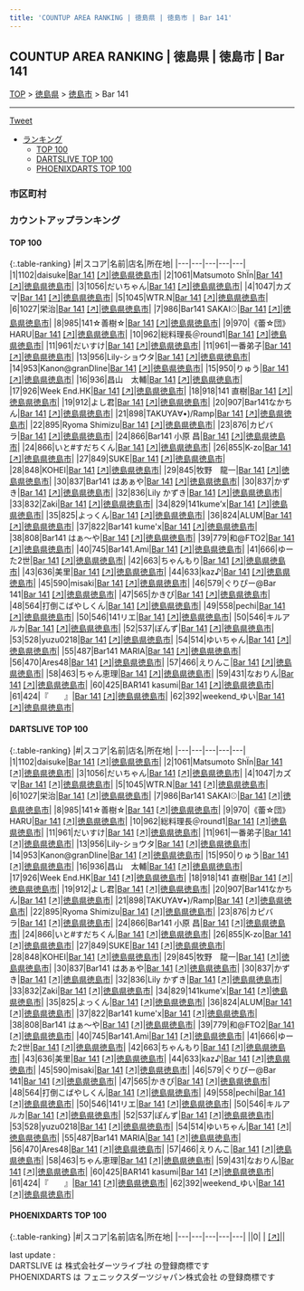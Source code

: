 ```yaml
---
title: 'COUNTUP AREA RANKING | 徳島県 | 徳島市 | Bar 141'
---
```

## COUNTUP AREA RANKING | 徳島県 | 徳島市 | Bar 141

[TOP](/darts/rank/) > [徳島県](/darts/rank/徳島県/) > [徳島市](/darts/rank/徳島県/徳島市/) > Bar 141

___

<a href="https://twitter.com/share?ref_src=twsrc%5Etfw" data-text="COUNTUP AREA RANKING | 徳島県徳島市Bar 141" class="twitter-share-button" data-hashtags="DARTSLIVE,PHOENIXDARTS,darts,ダーツ" data-show-count="false">Tweet</a>

* [ランキング](#カウントアップランキング)
    * [TOP 100](#top-100)
    * [DARTSLIVE TOP 100](#dartslive-top-100)
    * [PHOENIXDARTS TOP 100](#phoenixdarts-top-100)

### 市区町村

<ul>

</ul>

### カウントアップランキング

#### TOP 100



{:.table-ranking}
|#|スコア|名前|店名|所在地|
|---|---|---|---|---|
|1|1102|<span class="rank-name-dl">daisuke</span>|<a href="/darts/rank/shops/99f7662a4ba509335f9f3321c1147265.html">Bar 141</a> <a href="https://search.dartslive.com/jp/shop/99f7662a4ba509335f9f3321c1147265">[↗]</a>|<a href="/darts/rank/徳島県/徳島市">徳島県徳島市</a>|
|2|1061|<span class="rank-name-dl">Matsumoto ShÏn</span>|<a href="/darts/rank/shops/99f7662a4ba509335f9f3321c1147265.html">Bar 141</a> <a href="https://search.dartslive.com/jp/shop/99f7662a4ba509335f9f3321c1147265">[↗]</a>|<a href="/darts/rank/徳島県/徳島市">徳島県徳島市</a>|
|3|1056|<span class="rank-name-dl">だいちゃん</span>|<a href="/darts/rank/shops/99f7662a4ba509335f9f3321c1147265.html">Bar 141</a> <a href="https://search.dartslive.com/jp/shop/99f7662a4ba509335f9f3321c1147265">[↗]</a>|<a href="/darts/rank/徳島県/徳島市">徳島県徳島市</a>|
|4|1047|<span class="rank-name-dl">カズマ</span>|<a href="/darts/rank/shops/99f7662a4ba509335f9f3321c1147265.html">Bar 141</a> <a href="https://search.dartslive.com/jp/shop/99f7662a4ba509335f9f3321c1147265">[↗]</a>|<a href="/darts/rank/徳島県/徳島市">徳島県徳島市</a>|
|5|1045|<span class="rank-name-dl">WTR.N</span>|<a href="/darts/rank/shops/99f7662a4ba509335f9f3321c1147265.html">Bar 141</a> <a href="https://search.dartslive.com/jp/shop/99f7662a4ba509335f9f3321c1147265">[↗]</a>|<a href="/darts/rank/徳島県/徳島市">徳島県徳島市</a>|
|6|1027|<span class="rank-name-dl">栄治</span>|<a href="/darts/rank/shops/99f7662a4ba509335f9f3321c1147265.html">Bar 141</a> <a href="https://search.dartslive.com/jp/shop/99f7662a4ba509335f9f3321c1147265">[↗]</a>|<a href="/darts/rank/徳島県/徳島市">徳島県徳島市</a>|
|7|986|<span class="rank-name-dl">Bar141 SAKAI⚾</span>|<a href="/darts/rank/shops/99f7662a4ba509335f9f3321c1147265.html">Bar 141</a> <a href="https://search.dartslive.com/jp/shop/99f7662a4ba509335f9f3321c1147265">[↗]</a>|<a href="/darts/rank/徳島県/徳島市">徳島県徳島市</a>|
|8|985|<span class="rank-name-dl">141☆善樹☆</span>|<a href="/darts/rank/shops/99f7662a4ba509335f9f3321c1147265.html">Bar 141</a> <a href="https://search.dartslive.com/jp/shop/99f7662a4ba509335f9f3321c1147265">[↗]</a>|<a href="/darts/rank/徳島県/徳島市">徳島県徳島市</a>|
|9|970|<span class="rank-name-dl">《蕾☆団》HARU</span>|<a href="/darts/rank/shops/99f7662a4ba509335f9f3321c1147265.html">Bar 141</a> <a href="https://search.dartslive.com/jp/shop/99f7662a4ba509335f9f3321c1147265">[↗]</a>|<a href="/darts/rank/徳島県/徳島市">徳島県徳島市</a>|
|10|962|<span class="rank-name-dl">総料理長＠round1</span>|<a href="/darts/rank/shops/99f7662a4ba509335f9f3321c1147265.html">Bar 141</a> <a href="https://search.dartslive.com/jp/shop/99f7662a4ba509335f9f3321c1147265">[↗]</a>|<a href="/darts/rank/徳島県/徳島市">徳島県徳島市</a>|
|11|961|<span class="rank-name-dl">だいすけ</span>|<a href="/darts/rank/shops/99f7662a4ba509335f9f3321c1147265.html">Bar 141</a> <a href="https://search.dartslive.com/jp/shop/99f7662a4ba509335f9f3321c1147265">[↗]</a>|<a href="/darts/rank/徳島県/徳島市">徳島県徳島市</a>|
|11|961|<span class="rank-name-dl">一番弟子</span>|<a href="/darts/rank/shops/99f7662a4ba509335f9f3321c1147265.html">Bar 141</a> <a href="https://search.dartslive.com/jp/shop/99f7662a4ba509335f9f3321c1147265">[↗]</a>|<a href="/darts/rank/徳島県/徳島市">徳島県徳島市</a>|
|13|956|<span class="rank-name-dl">Lily-ショウタ</span>|<a href="/darts/rank/shops/99f7662a4ba509335f9f3321c1147265.html">Bar 141</a> <a href="https://search.dartslive.com/jp/shop/99f7662a4ba509335f9f3321c1147265">[↗]</a>|<a href="/darts/rank/徳島県/徳島市">徳島県徳島市</a>|
|14|953|<span class="rank-name-dl">Kanon@granDline</span>|<a href="/darts/rank/shops/99f7662a4ba509335f9f3321c1147265.html">Bar 141</a> <a href="https://search.dartslive.com/jp/shop/99f7662a4ba509335f9f3321c1147265">[↗]</a>|<a href="/darts/rank/徳島県/徳島市">徳島県徳島市</a>|
|15|950|<span class="rank-name-dl">りゅう</span>|<a href="/darts/rank/shops/99f7662a4ba509335f9f3321c1147265.html">Bar 141</a> <a href="https://search.dartslive.com/jp/shop/99f7662a4ba509335f9f3321c1147265">[↗]</a>|<a href="/darts/rank/徳島県/徳島市">徳島県徳島市</a>|
|16|936|<span class="rank-name-dl">昌山　太輔</span>|<a href="/darts/rank/shops/99f7662a4ba509335f9f3321c1147265.html">Bar 141</a> <a href="https://search.dartslive.com/jp/shop/99f7662a4ba509335f9f3321c1147265">[↗]</a>|<a href="/darts/rank/徳島県/徳島市">徳島県徳島市</a>|
|17|926|<span class="rank-name-dl">Week End.HK</span>|<a href="/darts/rank/shops/99f7662a4ba509335f9f3321c1147265.html">Bar 141</a> <a href="https://search.dartslive.com/jp/shop/99f7662a4ba509335f9f3321c1147265">[↗]</a>|<a href="/darts/rank/徳島県/徳島市">徳島県徳島市</a>|
|18|918|<span class="rank-name-dl">141 直樹</span>|<a href="/darts/rank/shops/99f7662a4ba509335f9f3321c1147265.html">Bar 141</a> <a href="https://search.dartslive.com/jp/shop/99f7662a4ba509335f9f3321c1147265">[↗]</a>|<a href="/darts/rank/徳島県/徳島市">徳島県徳島市</a>|
|19|912|<span class="rank-name-dl">よし君</span>|<a href="/darts/rank/shops/99f7662a4ba509335f9f3321c1147265.html">Bar 141</a> <a href="https://search.dartslive.com/jp/shop/99f7662a4ba509335f9f3321c1147265">[↗]</a>|<a href="/darts/rank/徳島県/徳島市">徳島県徳島市</a>|
|20|907|<span class="rank-name-dl">Bar141なかちん</span>|<a href="/darts/rank/shops/99f7662a4ba509335f9f3321c1147265.html">Bar 141</a> <a href="https://search.dartslive.com/jp/shop/99f7662a4ba509335f9f3321c1147265">[↗]</a>|<a href="/darts/rank/徳島県/徳島市">徳島県徳島市</a>|
|21|898|<span class="rank-name-dl">TAKUYA∀•)/Ramp</span>|<a href="/darts/rank/shops/99f7662a4ba509335f9f3321c1147265.html">Bar 141</a> <a href="https://search.dartslive.com/jp/shop/99f7662a4ba509335f9f3321c1147265">[↗]</a>|<a href="/darts/rank/徳島県/徳島市">徳島県徳島市</a>|
|22|895|<span class="rank-name-dl">Ryoma Shimizu</span>|<a href="/darts/rank/shops/99f7662a4ba509335f9f3321c1147265.html">Bar 141</a> <a href="https://search.dartslive.com/jp/shop/99f7662a4ba509335f9f3321c1147265">[↗]</a>|<a href="/darts/rank/徳島県/徳島市">徳島県徳島市</a>|
|23|876|<span class="rank-name-dl">カピバラ</span>|<a href="/darts/rank/shops/99f7662a4ba509335f9f3321c1147265.html">Bar 141</a> <a href="https://search.dartslive.com/jp/shop/99f7662a4ba509335f9f3321c1147265">[↗]</a>|<a href="/darts/rank/徳島県/徳島市">徳島県徳島市</a>|
|24|866|<span class="rank-name-dl">Bar141 小原 昌</span>|<a href="/darts/rank/shops/99f7662a4ba509335f9f3321c1147265.html">Bar 141</a> <a href="https://search.dartslive.com/jp/shop/99f7662a4ba509335f9f3321c1147265">[↗]</a>|<a href="/darts/rank/徳島県/徳島市">徳島県徳島市</a>|
|24|866|<span class="rank-name-dl">いと#すだちくん</span>|<a href="/darts/rank/shops/99f7662a4ba509335f9f3321c1147265.html">Bar 141</a> <a href="https://search.dartslive.com/jp/shop/99f7662a4ba509335f9f3321c1147265">[↗]</a>|<a href="/darts/rank/徳島県/徳島市">徳島県徳島市</a>|
|26|855|<span class="rank-name-dl">K-zo</span>|<a href="/darts/rank/shops/99f7662a4ba509335f9f3321c1147265.html">Bar 141</a> <a href="https://search.dartslive.com/jp/shop/99f7662a4ba509335f9f3321c1147265">[↗]</a>|<a href="/darts/rank/徳島県/徳島市">徳島県徳島市</a>|
|27|849|<span class="rank-name-dl">SUKE</span>|<a href="/darts/rank/shops/99f7662a4ba509335f9f3321c1147265.html">Bar 141</a> <a href="https://search.dartslive.com/jp/shop/99f7662a4ba509335f9f3321c1147265">[↗]</a>|<a href="/darts/rank/徳島県/徳島市">徳島県徳島市</a>|
|28|848|<span class="rank-name-dl">KOHEI</span>|<a href="/darts/rank/shops/99f7662a4ba509335f9f3321c1147265.html">Bar 141</a> <a href="https://search.dartslive.com/jp/shop/99f7662a4ba509335f9f3321c1147265">[↗]</a>|<a href="/darts/rank/徳島県/徳島市">徳島県徳島市</a>|
|29|845|<span class="rank-name-dl">牧野　龍一</span>|<a href="/darts/rank/shops/99f7662a4ba509335f9f3321c1147265.html">Bar 141</a> <a href="https://search.dartslive.com/jp/shop/99f7662a4ba509335f9f3321c1147265">[↗]</a>|<a href="/darts/rank/徳島県/徳島市">徳島県徳島市</a>|
|30|837|<span class="rank-name-dl">Bar141 はあぁや</span>|<a href="/darts/rank/shops/99f7662a4ba509335f9f3321c1147265.html">Bar 141</a> <a href="https://search.dartslive.com/jp/shop/99f7662a4ba509335f9f3321c1147265">[↗]</a>|<a href="/darts/rank/徳島県/徳島市">徳島県徳島市</a>|
|30|837|<span class="rank-name-dl">かずき</span>|<a href="/darts/rank/shops/99f7662a4ba509335f9f3321c1147265.html">Bar 141</a> <a href="https://search.dartslive.com/jp/shop/99f7662a4ba509335f9f3321c1147265">[↗]</a>|<a href="/darts/rank/徳島県/徳島市">徳島県徳島市</a>|
|32|836|<span class="rank-name-dl">Lily かずき</span>|<a href="/darts/rank/shops/99f7662a4ba509335f9f3321c1147265.html">Bar 141</a> <a href="https://search.dartslive.com/jp/shop/99f7662a4ba509335f9f3321c1147265">[↗]</a>|<a href="/darts/rank/徳島県/徳島市">徳島県徳島市</a>|
|33|832|<span class="rank-name-dl">Zaki</span>|<a href="/darts/rank/shops/99f7662a4ba509335f9f3321c1147265.html">Bar 141</a> <a href="https://search.dartslive.com/jp/shop/99f7662a4ba509335f9f3321c1147265">[↗]</a>|<a href="/darts/rank/徳島県/徳島市">徳島県徳島市</a>|
|34|829|<span class="rank-name-dl">141kume’x</span>|<a href="/darts/rank/shops/99f7662a4ba509335f9f3321c1147265.html">Bar 141</a> <a href="https://search.dartslive.com/jp/shop/99f7662a4ba509335f9f3321c1147265">[↗]</a>|<a href="/darts/rank/徳島県/徳島市">徳島県徳島市</a>|
|35|825|<span class="rank-name-dl">よっくん</span>|<a href="/darts/rank/shops/99f7662a4ba509335f9f3321c1147265.html">Bar 141</a> <a href="https://search.dartslive.com/jp/shop/99f7662a4ba509335f9f3321c1147265">[↗]</a>|<a href="/darts/rank/徳島県/徳島市">徳島県徳島市</a>|
|36|824|<span class="rank-name-dl">ALUM</span>|<a href="/darts/rank/shops/99f7662a4ba509335f9f3321c1147265.html">Bar 141</a> <a href="https://search.dartslive.com/jp/shop/99f7662a4ba509335f9f3321c1147265">[↗]</a>|<a href="/darts/rank/徳島県/徳島市">徳島県徳島市</a>|
|37|822|<span class="rank-name-dl">Bar141 kume&#x27;x</span>|<a href="/darts/rank/shops/99f7662a4ba509335f9f3321c1147265.html">Bar 141</a> <a href="https://search.dartslive.com/jp/shop/99f7662a4ba509335f9f3321c1147265">[↗]</a>|<a href="/darts/rank/徳島県/徳島市">徳島県徳島市</a>|
|38|808|<span class="rank-name-dl">Bar141 はぁ〜や</span>|<a href="/darts/rank/shops/99f7662a4ba509335f9f3321c1147265.html">Bar 141</a> <a href="https://search.dartslive.com/jp/shop/99f7662a4ba509335f9f3321c1147265">[↗]</a>|<a href="/darts/rank/徳島県/徳島市">徳島県徳島市</a>|
|39|779|<span class="rank-name-dl">和@FTO2</span>|<a href="/darts/rank/shops/99f7662a4ba509335f9f3321c1147265.html">Bar 141</a> <a href="https://search.dartslive.com/jp/shop/99f7662a4ba509335f9f3321c1147265">[↗]</a>|<a href="/darts/rank/徳島県/徳島市">徳島県徳島市</a>|
|40|745|<span class="rank-name-dl">Bar141.Ami</span>|<a href="/darts/rank/shops/99f7662a4ba509335f9f3321c1147265.html">Bar 141</a> <a href="https://search.dartslive.com/jp/shop/99f7662a4ba509335f9f3321c1147265">[↗]</a>|<a href="/darts/rank/徳島県/徳島市">徳島県徳島市</a>|
|41|666|<span class="rank-name-dl">ゆーた2世</span>|<a href="/darts/rank/shops/99f7662a4ba509335f9f3321c1147265.html">Bar 141</a> <a href="https://search.dartslive.com/jp/shop/99f7662a4ba509335f9f3321c1147265">[↗]</a>|<a href="/darts/rank/徳島県/徳島市">徳島県徳島市</a>|
|42|663|<span class="rank-name-dl">ちゃんもり</span>|<a href="/darts/rank/shops/99f7662a4ba509335f9f3321c1147265.html">Bar 141</a> <a href="https://search.dartslive.com/jp/shop/99f7662a4ba509335f9f3321c1147265">[↗]</a>|<a href="/darts/rank/徳島県/徳島市">徳島県徳島市</a>|
|43|636|<span class="rank-name-dl">美里</span>|<a href="/darts/rank/shops/99f7662a4ba509335f9f3321c1147265.html">Bar 141</a> <a href="https://search.dartslive.com/jp/shop/99f7662a4ba509335f9f3321c1147265">[↗]</a>|<a href="/darts/rank/徳島県/徳島市">徳島県徳島市</a>|
|44|633|<span class="rank-name-dl">kaz♪</span>|<a href="/darts/rank/shops/99f7662a4ba509335f9f3321c1147265.html">Bar 141</a> <a href="https://search.dartslive.com/jp/shop/99f7662a4ba509335f9f3321c1147265">[↗]</a>|<a href="/darts/rank/徳島県/徳島市">徳島県徳島市</a>|
|45|590|<span class="rank-name-dl">misaki</span>|<a href="/darts/rank/shops/99f7662a4ba509335f9f3321c1147265.html">Bar 141</a> <a href="https://search.dartslive.com/jp/shop/99f7662a4ba509335f9f3321c1147265">[↗]</a>|<a href="/darts/rank/徳島県/徳島市">徳島県徳島市</a>|
|46|579|<span class="rank-name-dl">ぐりぴー@Bar 141</span>|<a href="/darts/rank/shops/99f7662a4ba509335f9f3321c1147265.html">Bar 141</a> <a href="https://search.dartslive.com/jp/shop/99f7662a4ba509335f9f3321c1147265">[↗]</a>|<a href="/darts/rank/徳島県/徳島市">徳島県徳島市</a>|
|47|565|<span class="rank-name-dl">かきぴ</span>|<a href="/darts/rank/shops/99f7662a4ba509335f9f3321c1147265.html">Bar 141</a> <a href="https://search.dartslive.com/jp/shop/99f7662a4ba509335f9f3321c1147265">[↗]</a>|<a href="/darts/rank/徳島県/徳島市">徳島県徳島市</a>|
|48|564|<span class="rank-name-dl">打倒こばやしくん</span>|<a href="/darts/rank/shops/99f7662a4ba509335f9f3321c1147265.html">Bar 141</a> <a href="https://search.dartslive.com/jp/shop/99f7662a4ba509335f9f3321c1147265">[↗]</a>|<a href="/darts/rank/徳島県/徳島市">徳島県徳島市</a>|
|49|558|<span class="rank-name-dl">pechi</span>|<a href="/darts/rank/shops/99f7662a4ba509335f9f3321c1147265.html">Bar 141</a> <a href="https://search.dartslive.com/jp/shop/99f7662a4ba509335f9f3321c1147265">[↗]</a>|<a href="/darts/rank/徳島県/徳島市">徳島県徳島市</a>|
|50|546|<span class="rank-name-dl">141リエ</span>|<a href="/darts/rank/shops/99f7662a4ba509335f9f3321c1147265.html">Bar 141</a> <a href="https://search.dartslive.com/jp/shop/99f7662a4ba509335f9f3321c1147265">[↗]</a>|<a href="/darts/rank/徳島県/徳島市">徳島県徳島市</a>|
|50|546|<span class="rank-name-dl">キルアルカ</span>|<a href="/darts/rank/shops/99f7662a4ba509335f9f3321c1147265.html">Bar 141</a> <a href="https://search.dartslive.com/jp/shop/99f7662a4ba509335f9f3321c1147265">[↗]</a>|<a href="/darts/rank/徳島県/徳島市">徳島県徳島市</a>|
|52|537|<span class="rank-name-dl">ぽんず</span>|<a href="/darts/rank/shops/99f7662a4ba509335f9f3321c1147265.html">Bar 141</a> <a href="https://search.dartslive.com/jp/shop/99f7662a4ba509335f9f3321c1147265">[↗]</a>|<a href="/darts/rank/徳島県/徳島市">徳島県徳島市</a>|
|53|528|<span class="rank-name-dl">yuzu0218</span>|<a href="/darts/rank/shops/99f7662a4ba509335f9f3321c1147265.html">Bar 141</a> <a href="https://search.dartslive.com/jp/shop/99f7662a4ba509335f9f3321c1147265">[↗]</a>|<a href="/darts/rank/徳島県/徳島市">徳島県徳島市</a>|
|54|514|<span class="rank-name-dl">ゆいちゃん</span>|<a href="/darts/rank/shops/99f7662a4ba509335f9f3321c1147265.html">Bar 141</a> <a href="https://search.dartslive.com/jp/shop/99f7662a4ba509335f9f3321c1147265">[↗]</a>|<a href="/darts/rank/徳島県/徳島市">徳島県徳島市</a>|
|55|487|<span class="rank-name-dl">Bar141 MARIA</span>|<a href="/darts/rank/shops/99f7662a4ba509335f9f3321c1147265.html">Bar 141</a> <a href="https://search.dartslive.com/jp/shop/99f7662a4ba509335f9f3321c1147265">[↗]</a>|<a href="/darts/rank/徳島県/徳島市">徳島県徳島市</a>|
|56|470|<span class="rank-name-dl">Ares48</span>|<a href="/darts/rank/shops/99f7662a4ba509335f9f3321c1147265.html">Bar 141</a> <a href="https://search.dartslive.com/jp/shop/99f7662a4ba509335f9f3321c1147265">[↗]</a>|<a href="/darts/rank/徳島県/徳島市">徳島県徳島市</a>|
|57|466|<span class="rank-name-dl">えりんこ</span>|<a href="/darts/rank/shops/99f7662a4ba509335f9f3321c1147265.html">Bar 141</a> <a href="https://search.dartslive.com/jp/shop/99f7662a4ba509335f9f3321c1147265">[↗]</a>|<a href="/darts/rank/徳島県/徳島市">徳島県徳島市</a>|
|58|463|<span class="rank-name-dl">ちゃん恵理</span>|<a href="/darts/rank/shops/99f7662a4ba509335f9f3321c1147265.html">Bar 141</a> <a href="https://search.dartslive.com/jp/shop/99f7662a4ba509335f9f3321c1147265">[↗]</a>|<a href="/darts/rank/徳島県/徳島市">徳島県徳島市</a>|
|59|431|<span class="rank-name-dl">なおりん</span>|<a href="/darts/rank/shops/99f7662a4ba509335f9f3321c1147265.html">Bar 141</a> <a href="https://search.dartslive.com/jp/shop/99f7662a4ba509335f9f3321c1147265">[↗]</a>|<a href="/darts/rank/徳島県/徳島市">徳島県徳島市</a>|
|60|425|<span class="rank-name-dl">BAR141 kasumi</span>|<a href="/darts/rank/shops/99f7662a4ba509335f9f3321c1147265.html">Bar 141</a> <a href="https://search.dartslive.com/jp/shop/99f7662a4ba509335f9f3321c1147265">[↗]</a>|<a href="/darts/rank/徳島県/徳島市">徳島県徳島市</a>|
|61|424|<span class="rank-name-dl">『　　』</span>|<a href="/darts/rank/shops/99f7662a4ba509335f9f3321c1147265.html">Bar 141</a> <a href="https://search.dartslive.com/jp/shop/99f7662a4ba509335f9f3321c1147265">[↗]</a>|<a href="/darts/rank/徳島県/徳島市">徳島県徳島市</a>|
|62|392|<span class="rank-name-dl">weekend_ゆい</span>|<a href="/darts/rank/shops/99f7662a4ba509335f9f3321c1147265.html">Bar 141</a> <a href="https://search.dartslive.com/jp/shop/99f7662a4ba509335f9f3321c1147265">[↗]</a>|<a href="/darts/rank/徳島県/徳島市">徳島県徳島市</a>|


#### DARTSLIVE TOP 100



{:.table-ranking}
|#|スコア|名前|店名|所在地|
|---|---|---|---|---|
|1|1102|<span class="rank-name-dl">daisuke</span>|<a href="/darts/rank/shops/99f7662a4ba509335f9f3321c1147265.html">Bar 141</a> <a href="https://search.dartslive.com/jp/shop/99f7662a4ba509335f9f3321c1147265">[↗]</a>|<a href="/darts/rank/徳島県/徳島市">徳島県徳島市</a>|
|2|1061|<span class="rank-name-dl">Matsumoto ShÏn</span>|<a href="/darts/rank/shops/99f7662a4ba509335f9f3321c1147265.html">Bar 141</a> <a href="https://search.dartslive.com/jp/shop/99f7662a4ba509335f9f3321c1147265">[↗]</a>|<a href="/darts/rank/徳島県/徳島市">徳島県徳島市</a>|
|3|1056|<span class="rank-name-dl">だいちゃん</span>|<a href="/darts/rank/shops/99f7662a4ba509335f9f3321c1147265.html">Bar 141</a> <a href="https://search.dartslive.com/jp/shop/99f7662a4ba509335f9f3321c1147265">[↗]</a>|<a href="/darts/rank/徳島県/徳島市">徳島県徳島市</a>|
|4|1047|<span class="rank-name-dl">カズマ</span>|<a href="/darts/rank/shops/99f7662a4ba509335f9f3321c1147265.html">Bar 141</a> <a href="https://search.dartslive.com/jp/shop/99f7662a4ba509335f9f3321c1147265">[↗]</a>|<a href="/darts/rank/徳島県/徳島市">徳島県徳島市</a>|
|5|1045|<span class="rank-name-dl">WTR.N</span>|<a href="/darts/rank/shops/99f7662a4ba509335f9f3321c1147265.html">Bar 141</a> <a href="https://search.dartslive.com/jp/shop/99f7662a4ba509335f9f3321c1147265">[↗]</a>|<a href="/darts/rank/徳島県/徳島市">徳島県徳島市</a>|
|6|1027|<span class="rank-name-dl">栄治</span>|<a href="/darts/rank/shops/99f7662a4ba509335f9f3321c1147265.html">Bar 141</a> <a href="https://search.dartslive.com/jp/shop/99f7662a4ba509335f9f3321c1147265">[↗]</a>|<a href="/darts/rank/徳島県/徳島市">徳島県徳島市</a>|
|7|986|<span class="rank-name-dl">Bar141 SAKAI⚾</span>|<a href="/darts/rank/shops/99f7662a4ba509335f9f3321c1147265.html">Bar 141</a> <a href="https://search.dartslive.com/jp/shop/99f7662a4ba509335f9f3321c1147265">[↗]</a>|<a href="/darts/rank/徳島県/徳島市">徳島県徳島市</a>|
|8|985|<span class="rank-name-dl">141☆善樹☆</span>|<a href="/darts/rank/shops/99f7662a4ba509335f9f3321c1147265.html">Bar 141</a> <a href="https://search.dartslive.com/jp/shop/99f7662a4ba509335f9f3321c1147265">[↗]</a>|<a href="/darts/rank/徳島県/徳島市">徳島県徳島市</a>|
|9|970|<span class="rank-name-dl">《蕾☆団》HARU</span>|<a href="/darts/rank/shops/99f7662a4ba509335f9f3321c1147265.html">Bar 141</a> <a href="https://search.dartslive.com/jp/shop/99f7662a4ba509335f9f3321c1147265">[↗]</a>|<a href="/darts/rank/徳島県/徳島市">徳島県徳島市</a>|
|10|962|<span class="rank-name-dl">総料理長＠round1</span>|<a href="/darts/rank/shops/99f7662a4ba509335f9f3321c1147265.html">Bar 141</a> <a href="https://search.dartslive.com/jp/shop/99f7662a4ba509335f9f3321c1147265">[↗]</a>|<a href="/darts/rank/徳島県/徳島市">徳島県徳島市</a>|
|11|961|<span class="rank-name-dl">だいすけ</span>|<a href="/darts/rank/shops/99f7662a4ba509335f9f3321c1147265.html">Bar 141</a> <a href="https://search.dartslive.com/jp/shop/99f7662a4ba509335f9f3321c1147265">[↗]</a>|<a href="/darts/rank/徳島県/徳島市">徳島県徳島市</a>|
|11|961|<span class="rank-name-dl">一番弟子</span>|<a href="/darts/rank/shops/99f7662a4ba509335f9f3321c1147265.html">Bar 141</a> <a href="https://search.dartslive.com/jp/shop/99f7662a4ba509335f9f3321c1147265">[↗]</a>|<a href="/darts/rank/徳島県/徳島市">徳島県徳島市</a>|
|13|956|<span class="rank-name-dl">Lily-ショウタ</span>|<a href="/darts/rank/shops/99f7662a4ba509335f9f3321c1147265.html">Bar 141</a> <a href="https://search.dartslive.com/jp/shop/99f7662a4ba509335f9f3321c1147265">[↗]</a>|<a href="/darts/rank/徳島県/徳島市">徳島県徳島市</a>|
|14|953|<span class="rank-name-dl">Kanon@granDline</span>|<a href="/darts/rank/shops/99f7662a4ba509335f9f3321c1147265.html">Bar 141</a> <a href="https://search.dartslive.com/jp/shop/99f7662a4ba509335f9f3321c1147265">[↗]</a>|<a href="/darts/rank/徳島県/徳島市">徳島県徳島市</a>|
|15|950|<span class="rank-name-dl">りゅう</span>|<a href="/darts/rank/shops/99f7662a4ba509335f9f3321c1147265.html">Bar 141</a> <a href="https://search.dartslive.com/jp/shop/99f7662a4ba509335f9f3321c1147265">[↗]</a>|<a href="/darts/rank/徳島県/徳島市">徳島県徳島市</a>|
|16|936|<span class="rank-name-dl">昌山　太輔</span>|<a href="/darts/rank/shops/99f7662a4ba509335f9f3321c1147265.html">Bar 141</a> <a href="https://search.dartslive.com/jp/shop/99f7662a4ba509335f9f3321c1147265">[↗]</a>|<a href="/darts/rank/徳島県/徳島市">徳島県徳島市</a>|
|17|926|<span class="rank-name-dl">Week End.HK</span>|<a href="/darts/rank/shops/99f7662a4ba509335f9f3321c1147265.html">Bar 141</a> <a href="https://search.dartslive.com/jp/shop/99f7662a4ba509335f9f3321c1147265">[↗]</a>|<a href="/darts/rank/徳島県/徳島市">徳島県徳島市</a>|
|18|918|<span class="rank-name-dl">141 直樹</span>|<a href="/darts/rank/shops/99f7662a4ba509335f9f3321c1147265.html">Bar 141</a> <a href="https://search.dartslive.com/jp/shop/99f7662a4ba509335f9f3321c1147265">[↗]</a>|<a href="/darts/rank/徳島県/徳島市">徳島県徳島市</a>|
|19|912|<span class="rank-name-dl">よし君</span>|<a href="/darts/rank/shops/99f7662a4ba509335f9f3321c1147265.html">Bar 141</a> <a href="https://search.dartslive.com/jp/shop/99f7662a4ba509335f9f3321c1147265">[↗]</a>|<a href="/darts/rank/徳島県/徳島市">徳島県徳島市</a>|
|20|907|<span class="rank-name-dl">Bar141なかちん</span>|<a href="/darts/rank/shops/99f7662a4ba509335f9f3321c1147265.html">Bar 141</a> <a href="https://search.dartslive.com/jp/shop/99f7662a4ba509335f9f3321c1147265">[↗]</a>|<a href="/darts/rank/徳島県/徳島市">徳島県徳島市</a>|
|21|898|<span class="rank-name-dl">TAKUYA∀•)/Ramp</span>|<a href="/darts/rank/shops/99f7662a4ba509335f9f3321c1147265.html">Bar 141</a> <a href="https://search.dartslive.com/jp/shop/99f7662a4ba509335f9f3321c1147265">[↗]</a>|<a href="/darts/rank/徳島県/徳島市">徳島県徳島市</a>|
|22|895|<span class="rank-name-dl">Ryoma Shimizu</span>|<a href="/darts/rank/shops/99f7662a4ba509335f9f3321c1147265.html">Bar 141</a> <a href="https://search.dartslive.com/jp/shop/99f7662a4ba509335f9f3321c1147265">[↗]</a>|<a href="/darts/rank/徳島県/徳島市">徳島県徳島市</a>|
|23|876|<span class="rank-name-dl">カピバラ</span>|<a href="/darts/rank/shops/99f7662a4ba509335f9f3321c1147265.html">Bar 141</a> <a href="https://search.dartslive.com/jp/shop/99f7662a4ba509335f9f3321c1147265">[↗]</a>|<a href="/darts/rank/徳島県/徳島市">徳島県徳島市</a>|
|24|866|<span class="rank-name-dl">Bar141 小原 昌</span>|<a href="/darts/rank/shops/99f7662a4ba509335f9f3321c1147265.html">Bar 141</a> <a href="https://search.dartslive.com/jp/shop/99f7662a4ba509335f9f3321c1147265">[↗]</a>|<a href="/darts/rank/徳島県/徳島市">徳島県徳島市</a>|
|24|866|<span class="rank-name-dl">いと#すだちくん</span>|<a href="/darts/rank/shops/99f7662a4ba509335f9f3321c1147265.html">Bar 141</a> <a href="https://search.dartslive.com/jp/shop/99f7662a4ba509335f9f3321c1147265">[↗]</a>|<a href="/darts/rank/徳島県/徳島市">徳島県徳島市</a>|
|26|855|<span class="rank-name-dl">K-zo</span>|<a href="/darts/rank/shops/99f7662a4ba509335f9f3321c1147265.html">Bar 141</a> <a href="https://search.dartslive.com/jp/shop/99f7662a4ba509335f9f3321c1147265">[↗]</a>|<a href="/darts/rank/徳島県/徳島市">徳島県徳島市</a>|
|27|849|<span class="rank-name-dl">SUKE</span>|<a href="/darts/rank/shops/99f7662a4ba509335f9f3321c1147265.html">Bar 141</a> <a href="https://search.dartslive.com/jp/shop/99f7662a4ba509335f9f3321c1147265">[↗]</a>|<a href="/darts/rank/徳島県/徳島市">徳島県徳島市</a>|
|28|848|<span class="rank-name-dl">KOHEI</span>|<a href="/darts/rank/shops/99f7662a4ba509335f9f3321c1147265.html">Bar 141</a> <a href="https://search.dartslive.com/jp/shop/99f7662a4ba509335f9f3321c1147265">[↗]</a>|<a href="/darts/rank/徳島県/徳島市">徳島県徳島市</a>|
|29|845|<span class="rank-name-dl">牧野　龍一</span>|<a href="/darts/rank/shops/99f7662a4ba509335f9f3321c1147265.html">Bar 141</a> <a href="https://search.dartslive.com/jp/shop/99f7662a4ba509335f9f3321c1147265">[↗]</a>|<a href="/darts/rank/徳島県/徳島市">徳島県徳島市</a>|
|30|837|<span class="rank-name-dl">Bar141 はあぁや</span>|<a href="/darts/rank/shops/99f7662a4ba509335f9f3321c1147265.html">Bar 141</a> <a href="https://search.dartslive.com/jp/shop/99f7662a4ba509335f9f3321c1147265">[↗]</a>|<a href="/darts/rank/徳島県/徳島市">徳島県徳島市</a>|
|30|837|<span class="rank-name-dl">かずき</span>|<a href="/darts/rank/shops/99f7662a4ba509335f9f3321c1147265.html">Bar 141</a> <a href="https://search.dartslive.com/jp/shop/99f7662a4ba509335f9f3321c1147265">[↗]</a>|<a href="/darts/rank/徳島県/徳島市">徳島県徳島市</a>|
|32|836|<span class="rank-name-dl">Lily かずき</span>|<a href="/darts/rank/shops/99f7662a4ba509335f9f3321c1147265.html">Bar 141</a> <a href="https://search.dartslive.com/jp/shop/99f7662a4ba509335f9f3321c1147265">[↗]</a>|<a href="/darts/rank/徳島県/徳島市">徳島県徳島市</a>|
|33|832|<span class="rank-name-dl">Zaki</span>|<a href="/darts/rank/shops/99f7662a4ba509335f9f3321c1147265.html">Bar 141</a> <a href="https://search.dartslive.com/jp/shop/99f7662a4ba509335f9f3321c1147265">[↗]</a>|<a href="/darts/rank/徳島県/徳島市">徳島県徳島市</a>|
|34|829|<span class="rank-name-dl">141kume’x</span>|<a href="/darts/rank/shops/99f7662a4ba509335f9f3321c1147265.html">Bar 141</a> <a href="https://search.dartslive.com/jp/shop/99f7662a4ba509335f9f3321c1147265">[↗]</a>|<a href="/darts/rank/徳島県/徳島市">徳島県徳島市</a>|
|35|825|<span class="rank-name-dl">よっくん</span>|<a href="/darts/rank/shops/99f7662a4ba509335f9f3321c1147265.html">Bar 141</a> <a href="https://search.dartslive.com/jp/shop/99f7662a4ba509335f9f3321c1147265">[↗]</a>|<a href="/darts/rank/徳島県/徳島市">徳島県徳島市</a>|
|36|824|<span class="rank-name-dl">ALUM</span>|<a href="/darts/rank/shops/99f7662a4ba509335f9f3321c1147265.html">Bar 141</a> <a href="https://search.dartslive.com/jp/shop/99f7662a4ba509335f9f3321c1147265">[↗]</a>|<a href="/darts/rank/徳島県/徳島市">徳島県徳島市</a>|
|37|822|<span class="rank-name-dl">Bar141 kume&#x27;x</span>|<a href="/darts/rank/shops/99f7662a4ba509335f9f3321c1147265.html">Bar 141</a> <a href="https://search.dartslive.com/jp/shop/99f7662a4ba509335f9f3321c1147265">[↗]</a>|<a href="/darts/rank/徳島県/徳島市">徳島県徳島市</a>|
|38|808|<span class="rank-name-dl">Bar141 はぁ〜や</span>|<a href="/darts/rank/shops/99f7662a4ba509335f9f3321c1147265.html">Bar 141</a> <a href="https://search.dartslive.com/jp/shop/99f7662a4ba509335f9f3321c1147265">[↗]</a>|<a href="/darts/rank/徳島県/徳島市">徳島県徳島市</a>|
|39|779|<span class="rank-name-dl">和@FTO2</span>|<a href="/darts/rank/shops/99f7662a4ba509335f9f3321c1147265.html">Bar 141</a> <a href="https://search.dartslive.com/jp/shop/99f7662a4ba509335f9f3321c1147265">[↗]</a>|<a href="/darts/rank/徳島県/徳島市">徳島県徳島市</a>|
|40|745|<span class="rank-name-dl">Bar141.Ami</span>|<a href="/darts/rank/shops/99f7662a4ba509335f9f3321c1147265.html">Bar 141</a> <a href="https://search.dartslive.com/jp/shop/99f7662a4ba509335f9f3321c1147265">[↗]</a>|<a href="/darts/rank/徳島県/徳島市">徳島県徳島市</a>|
|41|666|<span class="rank-name-dl">ゆーた2世</span>|<a href="/darts/rank/shops/99f7662a4ba509335f9f3321c1147265.html">Bar 141</a> <a href="https://search.dartslive.com/jp/shop/99f7662a4ba509335f9f3321c1147265">[↗]</a>|<a href="/darts/rank/徳島県/徳島市">徳島県徳島市</a>|
|42|663|<span class="rank-name-dl">ちゃんもり</span>|<a href="/darts/rank/shops/99f7662a4ba509335f9f3321c1147265.html">Bar 141</a> <a href="https://search.dartslive.com/jp/shop/99f7662a4ba509335f9f3321c1147265">[↗]</a>|<a href="/darts/rank/徳島県/徳島市">徳島県徳島市</a>|
|43|636|<span class="rank-name-dl">美里</span>|<a href="/darts/rank/shops/99f7662a4ba509335f9f3321c1147265.html">Bar 141</a> <a href="https://search.dartslive.com/jp/shop/99f7662a4ba509335f9f3321c1147265">[↗]</a>|<a href="/darts/rank/徳島県/徳島市">徳島県徳島市</a>|
|44|633|<span class="rank-name-dl">kaz♪</span>|<a href="/darts/rank/shops/99f7662a4ba509335f9f3321c1147265.html">Bar 141</a> <a href="https://search.dartslive.com/jp/shop/99f7662a4ba509335f9f3321c1147265">[↗]</a>|<a href="/darts/rank/徳島県/徳島市">徳島県徳島市</a>|
|45|590|<span class="rank-name-dl">misaki</span>|<a href="/darts/rank/shops/99f7662a4ba509335f9f3321c1147265.html">Bar 141</a> <a href="https://search.dartslive.com/jp/shop/99f7662a4ba509335f9f3321c1147265">[↗]</a>|<a href="/darts/rank/徳島県/徳島市">徳島県徳島市</a>|
|46|579|<span class="rank-name-dl">ぐりぴー@Bar 141</span>|<a href="/darts/rank/shops/99f7662a4ba509335f9f3321c1147265.html">Bar 141</a> <a href="https://search.dartslive.com/jp/shop/99f7662a4ba509335f9f3321c1147265">[↗]</a>|<a href="/darts/rank/徳島県/徳島市">徳島県徳島市</a>|
|47|565|<span class="rank-name-dl">かきぴ</span>|<a href="/darts/rank/shops/99f7662a4ba509335f9f3321c1147265.html">Bar 141</a> <a href="https://search.dartslive.com/jp/shop/99f7662a4ba509335f9f3321c1147265">[↗]</a>|<a href="/darts/rank/徳島県/徳島市">徳島県徳島市</a>|
|48|564|<span class="rank-name-dl">打倒こばやしくん</span>|<a href="/darts/rank/shops/99f7662a4ba509335f9f3321c1147265.html">Bar 141</a> <a href="https://search.dartslive.com/jp/shop/99f7662a4ba509335f9f3321c1147265">[↗]</a>|<a href="/darts/rank/徳島県/徳島市">徳島県徳島市</a>|
|49|558|<span class="rank-name-dl">pechi</span>|<a href="/darts/rank/shops/99f7662a4ba509335f9f3321c1147265.html">Bar 141</a> <a href="https://search.dartslive.com/jp/shop/99f7662a4ba509335f9f3321c1147265">[↗]</a>|<a href="/darts/rank/徳島県/徳島市">徳島県徳島市</a>|
|50|546|<span class="rank-name-dl">141リエ</span>|<a href="/darts/rank/shops/99f7662a4ba509335f9f3321c1147265.html">Bar 141</a> <a href="https://search.dartslive.com/jp/shop/99f7662a4ba509335f9f3321c1147265">[↗]</a>|<a href="/darts/rank/徳島県/徳島市">徳島県徳島市</a>|
|50|546|<span class="rank-name-dl">キルアルカ</span>|<a href="/darts/rank/shops/99f7662a4ba509335f9f3321c1147265.html">Bar 141</a> <a href="https://search.dartslive.com/jp/shop/99f7662a4ba509335f9f3321c1147265">[↗]</a>|<a href="/darts/rank/徳島県/徳島市">徳島県徳島市</a>|
|52|537|<span class="rank-name-dl">ぽんず</span>|<a href="/darts/rank/shops/99f7662a4ba509335f9f3321c1147265.html">Bar 141</a> <a href="https://search.dartslive.com/jp/shop/99f7662a4ba509335f9f3321c1147265">[↗]</a>|<a href="/darts/rank/徳島県/徳島市">徳島県徳島市</a>|
|53|528|<span class="rank-name-dl">yuzu0218</span>|<a href="/darts/rank/shops/99f7662a4ba509335f9f3321c1147265.html">Bar 141</a> <a href="https://search.dartslive.com/jp/shop/99f7662a4ba509335f9f3321c1147265">[↗]</a>|<a href="/darts/rank/徳島県/徳島市">徳島県徳島市</a>|
|54|514|<span class="rank-name-dl">ゆいちゃん</span>|<a href="/darts/rank/shops/99f7662a4ba509335f9f3321c1147265.html">Bar 141</a> <a href="https://search.dartslive.com/jp/shop/99f7662a4ba509335f9f3321c1147265">[↗]</a>|<a href="/darts/rank/徳島県/徳島市">徳島県徳島市</a>|
|55|487|<span class="rank-name-dl">Bar141 MARIA</span>|<a href="/darts/rank/shops/99f7662a4ba509335f9f3321c1147265.html">Bar 141</a> <a href="https://search.dartslive.com/jp/shop/99f7662a4ba509335f9f3321c1147265">[↗]</a>|<a href="/darts/rank/徳島県/徳島市">徳島県徳島市</a>|
|56|470|<span class="rank-name-dl">Ares48</span>|<a href="/darts/rank/shops/99f7662a4ba509335f9f3321c1147265.html">Bar 141</a> <a href="https://search.dartslive.com/jp/shop/99f7662a4ba509335f9f3321c1147265">[↗]</a>|<a href="/darts/rank/徳島県/徳島市">徳島県徳島市</a>|
|57|466|<span class="rank-name-dl">えりんこ</span>|<a href="/darts/rank/shops/99f7662a4ba509335f9f3321c1147265.html">Bar 141</a> <a href="https://search.dartslive.com/jp/shop/99f7662a4ba509335f9f3321c1147265">[↗]</a>|<a href="/darts/rank/徳島県/徳島市">徳島県徳島市</a>|
|58|463|<span class="rank-name-dl">ちゃん恵理</span>|<a href="/darts/rank/shops/99f7662a4ba509335f9f3321c1147265.html">Bar 141</a> <a href="https://search.dartslive.com/jp/shop/99f7662a4ba509335f9f3321c1147265">[↗]</a>|<a href="/darts/rank/徳島県/徳島市">徳島県徳島市</a>|
|59|431|<span class="rank-name-dl">なおりん</span>|<a href="/darts/rank/shops/99f7662a4ba509335f9f3321c1147265.html">Bar 141</a> <a href="https://search.dartslive.com/jp/shop/99f7662a4ba509335f9f3321c1147265">[↗]</a>|<a href="/darts/rank/徳島県/徳島市">徳島県徳島市</a>|
|60|425|<span class="rank-name-dl">BAR141 kasumi</span>|<a href="/darts/rank/shops/99f7662a4ba509335f9f3321c1147265.html">Bar 141</a> <a href="https://search.dartslive.com/jp/shop/99f7662a4ba509335f9f3321c1147265">[↗]</a>|<a href="/darts/rank/徳島県/徳島市">徳島県徳島市</a>|
|61|424|<span class="rank-name-dl">『　　』</span>|<a href="/darts/rank/shops/99f7662a4ba509335f9f3321c1147265.html">Bar 141</a> <a href="https://search.dartslive.com/jp/shop/99f7662a4ba509335f9f3321c1147265">[↗]</a>|<a href="/darts/rank/徳島県/徳島市">徳島県徳島市</a>|
|62|392|<span class="rank-name-dl">weekend_ゆい</span>|<a href="/darts/rank/shops/99f7662a4ba509335f9f3321c1147265.html">Bar 141</a> <a href="https://search.dartslive.com/jp/shop/99f7662a4ba509335f9f3321c1147265">[↗]</a>|<a href="/darts/rank/徳島県/徳島市">徳島県徳島市</a>|


#### PHOENIXDARTS TOP 100



{:.table-ranking}
|#|スコア|名前|店名|所在地|
|---|---|---|---|---|
||0|<span class="rank-name-dl"> </span>|<a href="/darts/rank/shops/.html"></a> <a href="">[↗]</a>|<a href="/darts/rank//"></a>|


<div class="footer border-top border-gray-light mt-5 pt-3 text-right text-gray">
    last update : <span style="font-weight: italic" id="foot_last_modified"></span><br />
    DARTSLIVE は 株式会社ダーツライブ社 の登録商標です<br />
    PHOENIXDARTS は フェニックスダーツジャパン株式会社 の登録商標です<br />
</div>

<script src="https://cdnjs.cloudflare.com/ajax/libs/jquery.tablesorter/2.31.3/js/jquery.tablesorter.min.js" integrity="sha512-qzgd5cYSZcosqpzpn7zF2ZId8f/8CHmFKZ8j7mU4OUXTNRd5g+ZHBPsgKEwoqxCtdQvExE5LprwwPAgoicguNg==" crossorigin="anonymous" referrerpolicy="no-referrer"></script>
<link rel="stylesheet" href="https://cdnjs.cloudflare.com/ajax/libs/jquery.tablesorter/2.31.3/css/theme.default.min.css" integrity="sha512-wghhOJkjQX0Lh3NSWvNKeZ0ZpNn+SPVXX1Qyc9OCaogADktxrBiBdKGDoqVUOyhStvMBmJQ8ZdMHiR3wuEq8+w==" crossorigin="anonymous" referrerpolicy="no-referrer" />
<script>
$(function() {
    $(".table-ranking").tablesorter({sortList:[[0, 0]]});
    $("#foot_last_modified").text(formatDate(new Date(document.lastModified), 'yyyy-MM-dd HH:mm:ss'));
});
</script>

<script async src="https://platform.twitter.com/widgets.js" charset="utf-8"></script>